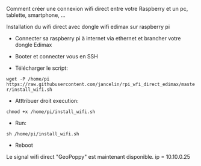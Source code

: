 Comment créer une connexion wifi direct entre votre Raspberry et un pc, tablette, smartphone, ...

Installation du wifi direct avec dongle wifi edimax sur raspberry pi 

* Connecter sa raspberry pi à internet via ethernet et brancher votre dongle Edimax

* Booter et connecter vous en SSH

* Télécharger le script:
 
```wget -P /home/pi https://raw.githubusercontent.com/jancelin/rpi_wfi_direct_edimax/master/install_wifi.sh```

 * Atttribuer droit execution:
 
```chmod +x /home/pi/install_wifi.sh```

 * Run:
 
```sh /home/pi/install_wifi.sh```
   
 * Reboot 
  
  Le signal wifi direct "GeoPoppy" est maintenant disponible. ip =  10.10.0.25
